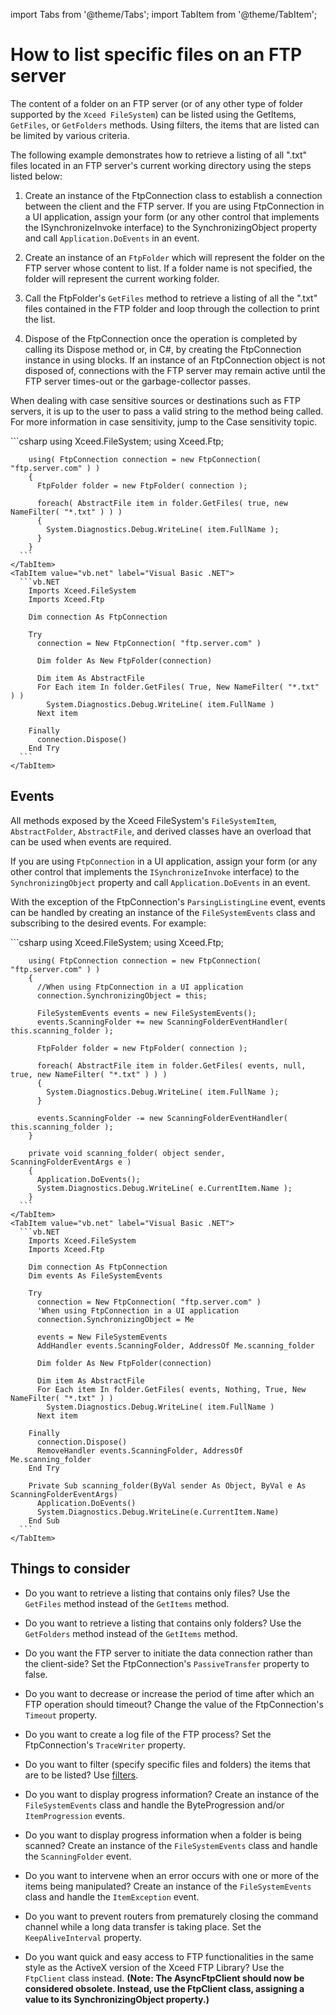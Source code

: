 import Tabs from '@theme/Tabs';
import TabItem from '@theme/TabItem';

# How to list specific files on an FTP server

The content of a folder on an FTP server (or of any other type of folder supported by the `Xceed FileSystem`) can be listed using the GetItems, `GetFiles`, or `GetFolders` methods. Using filters, the items that are listed can be limited by various criteria. 

The following example demonstrates how to retrieve a listing of all ".txt" files located in an FTP server's current working directory using the steps listed below:

1. Create an instance of the FtpConnection class to establish a connection between the client and the FTP server. If you are using FtpConnection in a UI application, assign your form (or any other control that implements the ISynchronizeInvoke interface) to the SynchronizingObject property and call `Application.DoEvents` in an event.

2. Create an instance of an `FtpFolder` which will represent the folder on the FTP server whose content to list. If a folder name is not specified, the folder will represent the current working folder. 

3. Call the FtpFolder's `GetFiles` method to retrieve a listing of all the ".txt" files contained in the FTP folder and loop through the collection to print the list. 

4. Dispose of the FtpConnection once the operation is completed by calling its Dispose method or, in C#, by creating the FtpConnection instance in using blocks. If an instance of an FtpConnection object is not disposed of, connections with the FTP server may remain active until the FTP server times-out or the garbage-collector passes.

When dealing with case sensitive sources or destinations such as FTP servers, it is up to the user to pass a valid string to the method being called. For more information in case sensitivity, jump to the Case sensitivity topic.  

<Tabs>
    <TabItem value="csharp" label="C#" default>
      ```csharp
        using Xceed.FileSystem;
        using Xceed.Ftp;
        
        using( FtpConnection connection = new FtpConnection( "ftp.server.com" ) )
        {        
          FtpFolder folder = new FtpFolder( connection );
        
          foreach( AbstractFile item in folder.GetFiles( true, new NameFilter( "*.txt" ) ) )
          {
            System.Diagnostics.Debug.WriteLine( item.FullName );
          }
        }
      ```
    </TabItem>
    <TabItem value="vb.net" label="Visual Basic .NET">
      ```vb.NET
        Imports Xceed.FileSystem
        Imports Xceed.Ftp

        Dim connection As FtpConnection

        Try
          connection = New FtpConnection( "ftp.server.com" )

          Dim folder As New FtpFolder(connection)

          Dim item As AbstractFile
          For Each item In folder.GetFiles( True, New NameFilter( "*.txt" ) )
            System.Diagnostics.Debug.WriteLine( item.FullName )
          Next item

        Finally
          connection.Dispose()
        End Try
      ```
    </TabItem>
</Tabs>

## Events
All methods exposed by the Xceed FileSystem's `FileSystemItem`, `AbstractFolder`, `AbstractFile`, and derived classes have an overload that can be used when events are required. 

If you are using `FtpConnection` in a UI application, assign your form (or any other control that implements the `ISynchronizeInvoke` interface) to the `SynchronizingObject` property and call `Application.DoEvents` in an event.

With the exception of the FtpConnection's `ParsingListingLine` event, events can be handled by creating an instance of the `FileSystemEvents` class and subscribing to the desired events. For example:

<Tabs>
    <TabItem value="csharp" label="C#" default>
      ```csharp
        using Xceed.FileSystem;
        using Xceed.Ftp;

        using( FtpConnection connection = new FtpConnection( "ftp.server.com" ) )
        {         
          //When using FtpConnection in a UI application
          connection.SynchronizingObject = this;

          FileSystemEvents events = new FileSystemEvents();
          events.ScanningFolder += new ScanningFolderEventHandler( this.scanning_folder );

          FtpFolder folder = new FtpFolder( connection );

          foreach( AbstractFile item in folder.GetFiles( events, null, true, new NameFilter( "*.txt" ) ) )
          {
            System.Diagnostics.Debug.WriteLine( item.FullName );
          }

          events.ScanningFolder -= new ScanningFolderEventHandler( this.scanning_folder );
        }

        private void scanning_folder( object sender, ScanningFolderEventArgs e )
        {
          Application.DoEvents();
          System.Diagnostics.Debug.WriteLine( e.CurrentItem.Name );
        }
      ```
    </TabItem>
    <TabItem value="vb.net" label="Visual Basic .NET">
      ```vb.NET
        Imports Xceed.FileSystem
        Imports Xceed.Ftp

        Dim connection As FtpConnection
        Dim events As FileSystemEvents

        Try
          connection = New FtpConnection( "ftp.server.com" )
          'When using FtpConnection in a UI application
          connection.SynchronizingObject = Me

          events = New FileSystemEvents
          AddHandler events.ScanningFolder, AddressOf Me.scanning_folder

          Dim folder As New FtpFolder(connection)

          Dim item As AbstractFile
          For Each item In folder.GetFiles( events, Nothing, True, New NameFilter( "*.txt" ) )
            System.Diagnostics.Debug.WriteLine( item.FullName )
          Next item

        Finally
          connection.Dispose()
          RemoveHandler events.ScanningFolder, AddressOf Me.scanning_folder
        End Try

        Private Sub scanning_folder(ByVal sender As Object, ByVal e As ScanningFolderEventArgs)
          Application.DoEvents()
          System.Diagnostics.Debug.WriteLine(e.CurrentItem.Name)
        End Sub
      ```
    </TabItem>
</Tabs>

## Things to consider

- Do you want to retrieve a listing that contains only files? Use the `GetFiles` method instead of the `GetItems` method. 

- Do you want to retrieve a listing that contains only folders? Use the `GetFolders` method instead of the `GetItems` method. 

- Do you want the FTP server to initiate the data connection rather than the client-side? Set the FtpConnection's `PassiveTransfer` property to false. 

- Do you want to decrease or increase the period of time after which an FTP operation should timeout? Change the value of the FtpConnection's `Timeout` property. 

- Do you want to create a log file of the FTP process? Set the FtpConnection's `TraceWriter` property. 

- Do you want to filter (specify specific files and folders) the items that are to be listed? Use [filters](/ftp/basic-concepts/filters/overview). 

- Do you want to display progress information? Create an instance of the `FileSystemEvents` class and handle the ByteProgression and/or `ItemProgression` events. 

- Do you want to display progress information when a folder is being scanned? Create an instance of the `FileSystemEvents` class and handle the `ScanningFolder` event. 

- Do you want to intervene when an error occurs with one or more of the items being manipulated? Create an instance of the `FileSystemEvents` class and handle the `ItemException` event. 

- Do you want to prevent routers from prematurely closing the command channel while a long data transfer is taking place. Set the `KeepAliveInterval` property. 

- Do you want quick and easy access to FTP functionalities in the same style as the ActiveX version of the Xceed FTP Library? Use the `FtpClient` class instead. **(Note: The AsyncFtpClient should now be considered obsolete. Instead, use the FtpClient class, assigning a value to its SynchronizingObject property.)**